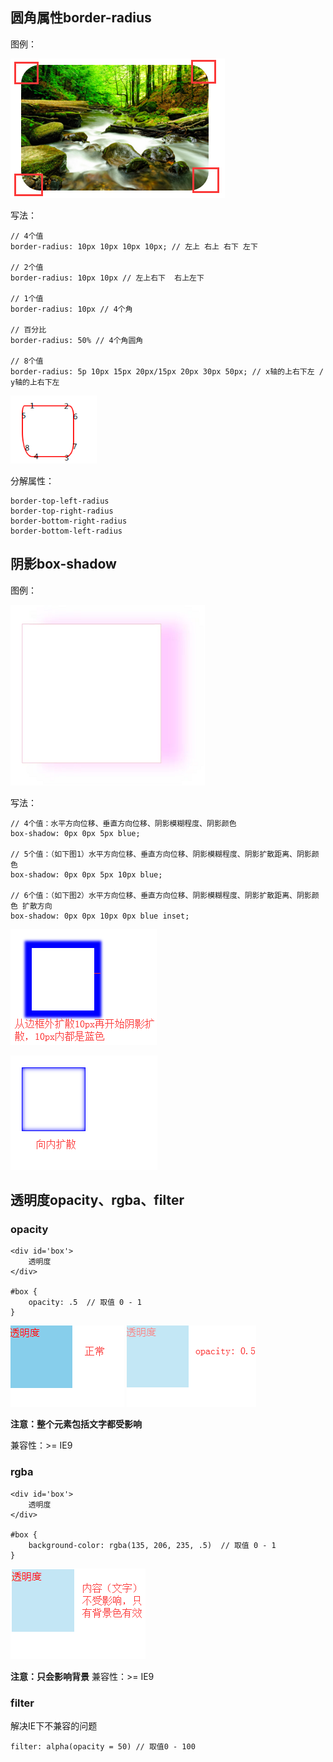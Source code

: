 ## 圆角属性border-radius

图例：

![Alt text](./imgs/11-01.png)

写法：
    
    // 4个值
    border-radius: 10px 10px 10px 10px; // 左上 右上 右下 左下
    
    // 2个值
    border-radius: 10px 10px // 左上右下  右上左下
     
    // 1个值
    border-radius: 10px // 4个角
    
    // 百分比
    border-radius: 50% // 4个角圆角
    
    // 8个值
    border-radius: 5p 10px 15px 20px/15px 20px 30px 50px; // x轴的上右下左 / y轴的上右下左
    
![Alt text](./imgs/11-02.png)

分解属性：

    border-top-left-radius
    border-top-right-radius
    border-bottom-right-radius
    border-bottom-left-radius
    
## 阴影box-shadow

图例：

![Alt text](./imgs/11-03.png)

写法：
    
    // 4个值：水平方向位移、垂直方向位移、阴影模糊程度、阴影颜色
    box-shadow: 0px 0px 5px blue;
    
    // 5个值：（如下图1）水平方向位移、垂直方向位移、阴影模糊程度、阴影扩散距离、阴影颜色
    box-shadow: 0px 0px 5px 10px blue;
    
    // 6个值：（如下图2）水平方向位移、垂直方向位移、阴影模糊程度、阴影扩散距离、阴影颜色 扩散方向
    box-shadow: 0px 0px 10px 0px blue inset;
    
![Alt text](./imgs/11-04.png)

![Alt text](./imgs/11-05.png)

## 透明度opacity、rgba、filter

### opacity

    <div id='box'>
        透明度
    </div>
    
    #box {
        opacity: .5  // 取值 0 - 1
    }
    
![Alt text](./imgs/11-06.png)
![Alt text](./imgs/11-07.png)

**注意：整个元素包括文字都受影响**

兼容性：>= IE9

### rgba

    <div id='box'>
        透明度
    </div>
    
    #box {
        background-color: rgba(135, 206, 235, .5)  // 取值 0 - 1
    }
    
![Alt text](./imgs/11-08.png)

**注意：只会影响背景**
兼容性：>= IE9

### filter

解决IE下不兼容的问题

    filter: alpha(opacity = 50) // 取值0 - 100
    

